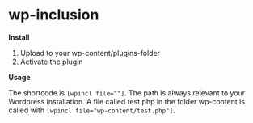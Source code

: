 wp-inclusion
============

**Install**

1. Upload to your wp-content/plugins-folder
2. Activate the plugin

**Usage**

The shortcode is `[wpincl file=""]`. The path is always relevant to your Wordpress installation.
A file called test.php in the folder wp-content is called with `[wpincl file="wp-content/test.php"]`.
